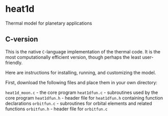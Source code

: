 # heat1d
Thermal model for planetary applications

## C-version
This is the native `C`-language implementation of the thermal code. It is the most computationally efficient version, though perhaps the least user-friendly.

Here are instructions for installing, running, and customizing the model.

First, download the following files and place them in your own directory:

`heat1d_moon.c` - the core program
`heat1dfun.c` - subroutines used by the core program
`heat1dfun.h` - header file for `heat1dfun.h` containing function declarations
`orbitfun.c` - subroutines for orbital elements and related functions
`orbitfun.h` - header file for `orbitfun.c`

